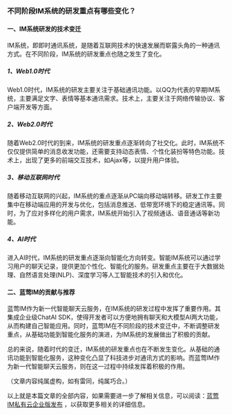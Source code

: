 ### 不同阶段IM系统的研发重点有哪些变化？

#### 一、IM系统研发的技术变迁

IM系统，即即时通讯系统，是随着互联网技术的快速发展而崭露头角的一种通讯方式。在不同阶段，IM系统的研发重点也随之发生了变化。

##### 1、Web1.0时代
Web1.0时代，IM系统的研发主要关注于基础通讯功能。以QQ为代表的早期IM系统，主要满足文字、表情等基本通讯需求。技术上，主要关注于网络传输协议、客户端开发等方面。

##### 2、Web2.0时代
随着Web2.0时代的到来，IM系统的研发重点逐渐转向了社交化。此时，IM系统不仅仅提供简单的消息收发功能，还需要支持动态表情、个性化装扮等特色功能。技术上，出现了更多的前端交互技术，如Ajax等，以提升用户体验。

##### 3、移动互联网时代
随着移动互联网的兴起，IM系统的重点逐渐从PC端向移动端转移。研发工作主要集中在移动端应用的开发与优化，包括消息推送、低带宽环境下的稳定通讯等。同时，为了应对多样化的用户需求，IM系统开始引入了视频通话、语音通话等新功能。

##### 4、AI时代
进入AI时代，IM系统的研发重点逐渐向智能化方向转变。智能IM系统可以通过学习用户的聊天记录，提供更加个性化、智能化的服务。研发重点主要在于大数据处理、自然语言处理(NLP)、深度学习等人工智能技术的引入和优化。

#### 二、蓝莺IM的贡献与推荐

蓝莺IM作为新一代智能聊天云服务，在IM系统的研发过程中发挥了重要作用。其集成企业级ChatAI SDK，使得开发者可以方便地拥有聊天和大模型AI两大功能，从而构建自己智能应用。同时，蓝莺IM在不同阶段的技术变迁中，不断调整研发重点，从基础功能到智能化服务的演进，为IM系统的发展做出了积极的贡献。

总的来说，随着时代的变迁，IM系统的研发重点也在不断发生变化。从基础的通讯功能到智能化服务，这种变化凸显了科技进步对通讯方式的影响。而蓝莺IM作为新一代智能聊天云服务，则在这一过程中持续发挥着积极的作用。

（文章内容纯属虚构，如有雷同，纯属巧合。）

以上就是本篇文章的全部内容，如果需要进一步了解相关信息，可以阅读：[蓝莺IM私有云企业版发布](../articles/product-and-technologies/lanying-im-private-cloud-enterprise-edition-published-and-kylin-os-neocertify.html) ，以获取更多相关的详细信息。